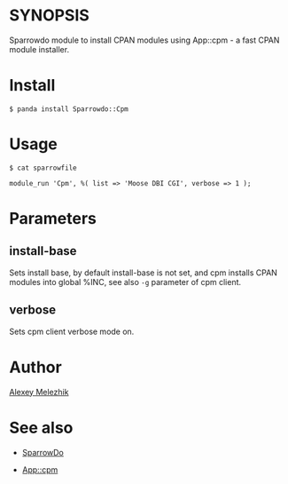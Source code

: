 # SYNOPSIS

Sparrowdo module to install CPAN modules using App::cpm - a fast CPAN module installer.

# Install

    $ panda install Sparrowdo::Cpm


# Usage

    $ cat sparrowfile

    module_run 'Cpm', %( list => 'Moose DBI CGI', verbose => 1 );

# Parameters

## install-base 

Sets install base, by default install-base is not set, and cpm installs CPAN
modules into global %INC, see also `-g` parameter of cpm client.

## verbose

Sets cpm client verbose mode on.

# Author

[Alexey Melezhik](mailto:melezhik@gmail.com)

# See also

* [SparrowDo](https://github.com/melezhik/sparrowdo)

* [App::cpm](https://metacpan.org/pod/App::cpm)
